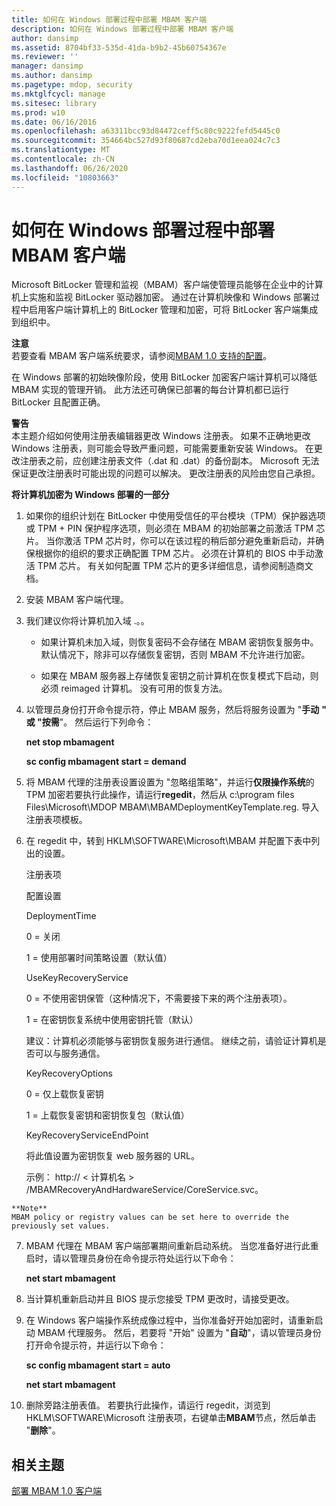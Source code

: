 ```yaml
---
title: 如何在 Windows 部署过程中部署 MBAM 客户端
description: 如何在 Windows 部署过程中部署 MBAM 客户端
author: dansimp
ms.assetid: 8704bf33-535d-41da-b9b2-45b60754367e
ms.reviewer: ''
manager: dansimp
ms.author: dansimp
ms.pagetype: mdop, security
ms.mktglfcycl: manage
ms.sitesec: library
ms.prod: w10
ms.date: 06/16/2016
ms.openlocfilehash: a63311bcc93d84472ceff5c80c9222fefd5445c0
ms.sourcegitcommit: 354664bc527d93f80687cd2eba70d1eea024c7c3
ms.translationtype: MT
ms.contentlocale: zh-CN
ms.lasthandoff: 06/26/2020
ms.locfileid: "10803663"
---
```

# 如何在 Windows 部署过程中部署 MBAM 客户端


Microsoft BitLocker 管理和监视（MBAM）客户端使管理员能够在企业中的计算机上实施和监视 BitLocker 驱动器加密。 通过在计算机映像和 Windows 部署过程中启用客户端计算机上的 BitLocker 管理和加密，可将 BitLocker 客户端集成到组织中。

**注意**  
若要查看 MBAM 客户端系统要求，请参阅[MBAM 1.0 支持的配置](mbam-10-supported-configurations.md)。



在 Windows 部署的初始映像阶段，使用 BitLocker 加密客户端计算机可以降低 MBAM 实现的管理开销。 此方法还可确保已部署的每台计算机都已运行 BitLocker 且配置正确。

**警告**  
本主题介绍如何使用注册表编辑器更改 Windows 注册表。 如果不正确地更改 Windows 注册表，则可能会导致严重问题，可能需要重新安装 Windows。 在更改注册表之前，应创建注册表文件（.dat 和 .dat）的备份副本。 Microsoft 无法保证更改注册表时可能出现的问题可以解决。 更改注册表的风险由您自己承担。



**将计算机加密为 Windows 部署的一部分**

1.  如果你的组织计划在 BitLocker 中使用受信任的平台模块（TPM）保护器选项或 TPM + PIN 保护程序选项，则必须在 MBAM 的初始部署之前激活 TPM 芯片。 当你激活 TPM 芯片时，你可以在该过程的稍后部分避免重新启动，并确保根据你的组织的要求正确配置 TPM 芯片。 必须在计算机的 BIOS 中手动激活 TPM 芯片。 有关如何配置 TPM 芯片的更多详细信息，请参阅制造商文档。

2.  安装 MBAM 客户端代理。

3.  我们建议你将计算机加入域 .。。

    -   如果计算机未加入域，则恢复密码不会存储在 MBAM 密钥恢复服务中。 默认情况下，除非可以存储恢复密钥，否则 MBAM 不允许进行加密。

    -   如果在 MBAM 服务器上存储恢复密钥之前计算机在恢复模式下启动，则必须 reimaged 计算机。 没有可用的恢复方法。

4.  以管理员身份打开命令提示符，停止 MBAM 服务，然后将服务设置为 "**手动** **" 或 "按需**"。 然后运行下列命令：

    **net stop mbamagent**

    **sc config mbamagent start = demand**

5.  将 MBAM 代理的注册表设置设置为 "忽略组策略"，并运行**仅限操作系统**的 TPM 加密若要执行此操作，请运行**regedit**，然后从 c:\\program files Files\\Microsoft\\MDOP MBAM\\MBAMDeploymentKeyTemplate.reg. 导入注册表项模板。

6.  在 regedit 中，转到 HKLM\\SOFTWARE\\Microsoft\\MBAM 并配置下表中列出的设置。

    注册表项

    配置设置

    DeploymentTime

    0 = 关闭

    1 = 使用部署时间策略设置（默认值）

    UseKeyRecoveryService

    0 = 不使用密钥保管（这种情况下，不需要接下来的两个注册表项）。

    1 = 在密钥恢复系统中使用密钥托管（默认）

    建议：计算机必须能够与密钥恢复服务进行通信。 继续之前，请验证计算机是否可以与服务通信。

    KeyRecoveryOptions

    0 = 仅上载恢复密钥

    1 = 上载恢复密钥和密钥恢复包（默认值）

    KeyRecoveryServiceEndPoint

    将此值设置为密钥恢复 web 服务器的 URL。

    示例： http:// &lt; 计算机名 &gt; /MBAMRecoveryAndHardwareService/CoreService.svc。



~~~
**Note**  
MBAM policy or registry values can be set here to override the previously set values.
~~~



7. MBAM 代理在 MBAM 客户端部署期间重新启动系统。 当您准备好进行此重启时，请以管理员身份在命令提示符处运行以下命令：

   **net start mbamagent**

8. 当计算机重新启动并且 BIOS 提示您接受 TPM 更改时，请接受更改。

9. 在 Windows 客户端操作系统成像过程中，当你准备好开始加密时，请重新启动 MBAM 代理服务。 然后，若要将 "开始" 设置为 "**自动**"，请以管理员身份打开命令提示符，并运行以下命令：

   **sc config mbamagent start = auto**

   **net start mbamagent**

10. 删除旁路注册表值。 若要执行此操作，请运行 regedit，浏览到 HKLM\\SOFTWARE\\Microsoft 注册表项，右键单击**MBAM**节点，然后单击 "**删除**"。

## 相关主题


[部署 MBAM 1.0 客户端](deploying-the-mbam-10-client.md)









